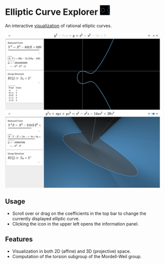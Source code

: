 # Elliptic Curve Explorer <img src="public/android-chrome-192x192.png" width=32 alt="App Icon">
An interactive [visualization](https://wgxli.github.io/elliptic-curve-explorer) of rational elliptic curves.

![Screenshot of 2D view.](images/screenshot-2d.png)
![Screenshot of 3D view.](images/screenshot-3d.png)

## Usage
* Scroll over or drag on the coefficients in the top bar to change the currently displayed elliptic curve.
* Clicking the icon in the upper left opens the information panel.

## Features
* Visualization in both 2D (affine) and 3D (projective) space.
* Computation of the torsion subgroup of the Mordell-Weil group.

